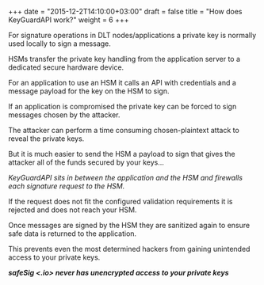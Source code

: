 +++
date = "2015-12-2T14:10:00+03:00"
draft = false
title = "How does KeyGuardAPI work?"
weight = 6
+++

<i class="fas fa-key"></i> For signature operations in DLT nodes/applications a private key is normally used locally to sign a message.

<i class="fas fa-hdd"></i> HSMs transfer the private key handling from the application server to a dedicated secure hardware device.

<i class="far fa-comments"></i> For an application to use an HSM it calls an API with credentials and a message payload for the key on the HSM to sign.

<i class="fas fa-exclamation-triangle"></i> If an application is compromised the private key can be forced to sign messages chosen by the attacker.

<i class="fas fa-user-secret"></i> The attacker can perform a time consuming chosen-plaintext attack to reveal the private keys.

<i class="fas fa-user-secret"></i> But it is much easier to send the HSM a payload to sign that gives the attacker all of the funds secured by your keys...

<i class="fas fa-shield-alt"></i> _KeyGuardAPI sits in between the application and the HSM and firewalls each signature request to the HSM._

<i class="fas fa-ban"></i> If the request does not fit the configured validation requirements it is rejected and does not reach your HSM.

<i class="fas fa-medkit"></i> Once messages are signed by the HSM they are sanitized again to ensure safe data is returned to the application.

<i class="fas fa-user-ninja"></i> This prevents even the most determined hackers from gaining unintended access to your private keys.

<i class="fas fa-exclamation-circle"></i> _**safeSig <.io> never has unencrypted access to your private keys**_
